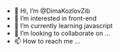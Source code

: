 - 👋 Hi, I’m @DimaKozlovZib
- 👀 I’m interested in front-end
- 🌱 I’m currently learning javascript
- 💞️ I’m looking to collaborate on ...
- 📫 How to reach me ...

<!---
DimaKozlovZib/DimaKozlovZib is a ✨ special ✨ repository because its `README.md` (this file) appears on your GitHub profile.
You can click the Preview link to take a look at your changes.
--->

